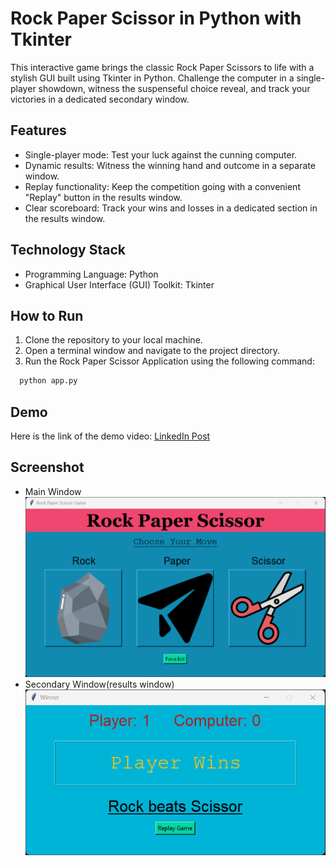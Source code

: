 
# Rock Paper Scissor in Python with Tkinter

This interactive game brings the classic Rock Paper Scissors to life with a stylish GUI built using Tkinter in Python. Challenge the computer in a single-player showdown, witness the suspenseful choice reveal, and track your victories in a dedicated secondary window.
## Features
- Single-player mode: Test your luck against the cunning computer.
- Dynamic results: Witness the winning hand and outcome in a separate window.
- Replay functionality: Keep the competition going with a convenient "Replay" button in the results window.
- Clear scoreboard: Track your wins and losses in a dedicated section in the results window.

## Technology Stack
- Programming Language: Python
- Graphical User Interface (GUI) Toolkit: Tkinter

## How to Run

1. Clone the repository to your local machine.
2. Open a terminal window and navigate to the project directory.
3. Run the Rock Paper Scissor Application using the following command:

```bash
  python app.py
```
## Demo

Here is the link of the demo video:
[LinkedIn Post](https://www.linkedin.com/feed/update/urn:li:activity:7142060067096322049/)


## Screenshot
- Main Window
 ![screenshot of mainWindow](./media/Screenshot%20-%20Main%20Window.png)
- Secondary Window(results window)
 ![screenshot of secondaryWindow](./media/Screenshot%20-%20Secondary%20WIndow.png)
